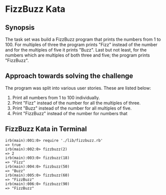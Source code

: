 FizzBuzz Kata
======================

Synopsis
---------

The task set was build a FizzBuzz program that prints the numbers from 1 to 100. For multiples of three the program prints "Fizz" instead of the number and for the multiples of five it prints "Buzz". Last but not least, for the numbers which are multiples of both three and five; the program prints "FizzBuzz".


Approach towards solving the challenge
--------------------------------------

The program was split into various user stories. These are listed below:

1) Print all numbers from 1 to 100 individually.
2) Print "Fizz" instead of the number for all the multiples of three.
3) Print "Buzz" instead of the number for all multiples of  five.
4) Print "FizzBuzz" instead of the number for numbers that


FizzBuzz Kata in Terminal
---------------------------------
```
irb(main):001:0> require './lib/fizzbuzz.rb'
=> true
irb(main):002:0> fizzbuzz(2)
=> 2
irb(main):003:0> fizzbuzz(18)
=> "Fizz"
irb(main):004:0> fizzbuzz(50)
=> "Buzz"
irb(main):005:0> fizzbuzz(60)
=> "FizzBuzz"
irb(main):006:0> fizzbuzz(90)
=> "FizzBuzz"
```
